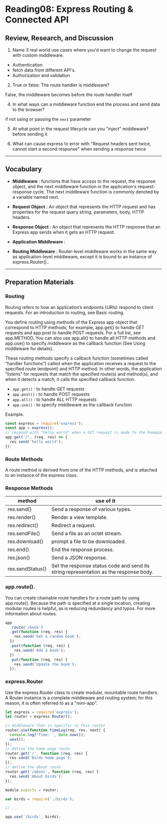 # Reading08: Express Routing & Connected API

## Review, Research, and Discussion

1. Name 3 real world use cases where you'd want to change the request with custom middleware.

- Authentication
- fetch data from different API's.
- Authorization and validation

2. True or false: The route handler is middleware?

False, the middleware becomes before the route handler itself

4. In what ways can a middleware function end the process and send data to the browser?

if not using or passing the `next` parameter

5. At what point in the request lifecycle can you "inject" middleware?
   before sending it

6. What can cause express to error with "Request headers sent twice, cannot start a second response"
   when sending a response twice

---

## Vocabulary

- **Middleware** : functions that have access to the request, the response object, and the next middleware function in the application's request-response cycle. The next middleware function is commonly denoted by a variable named next.

- **Request Object** : An object that represents the HTTP request and has properties for the request query string, parameters, body, HTTP headers.

- **Response Object** : An object that represents the HTTP response that an Express app sends when it gets an HTTP request.

- **Application Middleware** :

- **Routing Middleware** : Router-level middleware works in the same way as application-level middleware, except it is bound to an instance of express.Router()..

---

## Preparation Materials

### Routing

Routing refers to how an application’s endpoints (URIs) respond to client requests. For an introduction to routing, see Basic routing.

You define routing using methods of the Express app object that correspond to HTTP methods; for example, app.get() to handle GET requests and app.post to handle POST requests. For a full list, see app.METHOD. You can also use app.all() to handle all HTTP methods and app.use() to specify middleware as the callback function (See Using middleware for details).

These routing methods specify a callback function (sometimes called “handler functions”) called when the application receives a request to the specified route (endpoint) and HTTP method. In other words, the application “listens” for requests that match the specified route(s) and method(s), and when it detects a match, it calls the specified callback function.

- `app.get()` : to handle GET requests
- `app.post()` : to handle POST requests
- `app.all()` : to handle ALL HTTP requests
- `app.use()` : to specify middleware as the callback function

Example.

```javascript
const express = require('express');
const app = express();
// respond with "hello world" when a GET request is made to the homepage
app.get('/', (req, res) => {
  res.send('hello world');
});
```

### Route Methods

A route method is derived from one of the HTTP methods, and is attached to an instance of the express class.

### Response Methods

| method           | use of it                                                                             |
| ---------------- | ------------------------------------------------------------------------------------- |
| res.send()       | Send a response of various types.                                                     |
| res.render()     | Render a view template.                                                               |
| res.redirect()   | Redirect a request.                                                                   |
| res.sendFile()   | Send a file as an octet stream.                                                       |
| res.download()   | prompt a file to be downloaded.                                                       |
| res.end()        | End the response process.                                                             |
| res.json()       | Send a JSON response.                                                                 |
| res.sendStatus() | Set the response status code and send its string representation as the response body. |

### app.route().

You can create chainable route handlers for a route path by using app.route(). Because the path is specified at a single location, creating modular routes is helpful, as is reducing redundancy and typos. For more information about routes.

```javascript
app
  .route('/book')
  .get(function (req, res) {
    res.send('Get a random book');
  })
  .post(function (req, res) {
    res.send('Add a book');
  })
  .put(function (req, res) {
    res.send('Update the book');
  });
```

### express.Router

Use the express.Router class to create modular, mountable route handlers. A Router instance is a complete middleware and routing system; for this reason, it is often referred to as a "mini-app".

```javascript
let express = require('express');
let router = express.Router();

// middleware that is specific to this router
router.use(function timeLog(req, res, next) {
  console.log('Time: ', Date.now());
  next();
});
// define the home page route
router.get('/', function (req, res) {
  res.send('Birds home page');
});
// define the about route
router.get('/about', function (req, res) {
  res.send('About birds');
});

module.exports = router;
```

```javascript
var birds = require('./birds');

// ...

app.use('/birds', birds);
```
